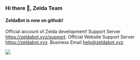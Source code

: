 ### Hi there 👋, Zelda Team
#### ZeldaBot is now on github! <br>
Official account of Zelda development!
Support Server https://zeldabot.xyz/support.
Official Website Support Server https://zeldabot.xyz.
Business Email help@zeldabot.xyz.

<img src="https://github-readme-stats.vercel.app/api?username=ZeldaBot&&show_icons=true&title_color=ffffff&icon_color=bb2acf&text_color=daf7dc&bg_color=151515">




